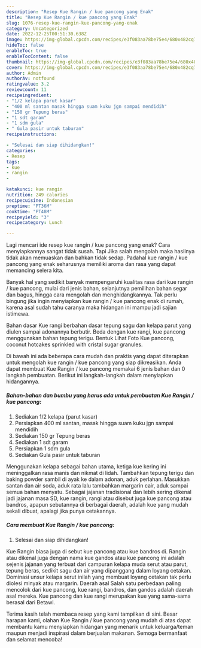 ```yaml
---
description: "Resep Kue Rangin / kue pancong yang Enak"
title: "Resep Kue Rangin / kue pancong yang Enak"
slug: 1076-resep-kue-rangin-kue-pancong-yang-enak
category: Uncategorized
date: 2022-12-25T00:51:30.638Z
image: https://img-global.cpcdn.com/recipes/e3f083aa78be75e4/680x482cq70/kue-rangin-kue-pancong-foto-resep-utama.jpg
hideToc: false
enableToc: true
enableTocContent: false
thumbnail: https://img-global.cpcdn.com/recipes/e3f083aa78be75e4/680x482cq70/kue-rangin-kue-pancong-foto-resep-utama.jpg
cover: https://img-global.cpcdn.com/recipes/e3f083aa78be75e4/680x482cq70/kue-rangin-kue-pancong-foto-resep-utama.jpg
author: Admin
authorAv: notfound
ratingvalue: 3.2
reviewcount: 11
recipeingredient:
- "1/2 kelapa parut kasar"
- "400 ml santan masak hingga suam kuku jgn sampai mendidih"
- "150 gr Tepung beras"
- "1 sdt garam"
- "1 sdm gula"
- " Gula pasir untuk taburan"
recipeinstructions:

- "Selesai dan siap dihidangkan!"
categories:
- Resep
tags:
- kue
- rangin
- 

katakunci: kue rangin  
nutrition: 249 calories
recipecuisine: Indonesian
preptime: "PT36M"
cooktime: "PT48M"
recipeyield: "3"
recipecategory: Lunch

---
```



Lagi mencari ide resep kue rangin / kue pancong yang enak? Cara menyiapkannya sangat tidak susah. Tapi Jika salah mengolah maka hasilnya tidak akan memuaskan dan bahkan tidak sedap. Padahal kue rangin / kue pancong yang enak seharusnya memiliki aroma dan rasa yang dapat memancing selera kita.


Banyak hal yang sedikit banyak mempengaruhi kualitas rasa dari kue rangin / kue pancong, mulai dari jenis bahan, selanjutnya pemilihan bahan segar dan bagus, hingga cara mengolah dan menghidangkannya. Tak perlu bingung jika ingin menyiapkan kue rangin / kue pancong enak di rumah, karena asal sudah tahu caranya maka hidangan ini mampu jadi sajian istimewa.

Bahan dasar Kue rangi berbahan dasar tepung sagu dan kelapa parut yang diulen sampai adonannya berbutir. Beda dengan kue rangi, kue pancong menggunakan bahan tepung terigu. Bentuk Lihat Foto Kue pancong, coconut hotcakes sprinkled with cristal sugar granules.


Di bawah ini ada beberapa cara mudah dan praktis yang dapat diterapkan untuk mengolah kue rangin / kue pancong yang siap dikreasikan. Anda dapat membuat Kue Rangin / kue pancong memakai 6 jenis bahan dan 0 langkah pembuatan. Berikut ini langkah-langkah dalam menyiapkan hidangannya.

<!--inarticleads1-->

##### Bahan-bahan dan bumbu yang harus ada untuk pembuatan Kue Rangin / kue pancong:

1. Sediakan 1/2 kelapa (parut kasar)
1. Persiapkan 400 ml santan, masak hingga suam kuku jgn sampai mendidih
1. Sediakan 150 gr Tepung beras
1. Sediakan 1 sdt garam
1. Persiapkan 1 sdm gula
1. Sediakan  Gula pasir untuk taburan


Menggunakan kelapa sebagai bahan utama, ketiga kue kering ini meninggalkan rasa manis dan nikmat di lidah. Tambahkan tepung terigu dan baking powder sambil di ayak ke dalam adonan, aduk perlahan. Masukkan santan dan air soda, aduk rata lalu tambahkan margarin cair, aduk sampai semua bahan menyatu. Sebagai jajanan tradisional dan lebih sering dikenal jadi jajanan masa SD, kue rangin, rangi atau disebut juga kue pancong atau bandros, apapun sebutannya di berbagai daerah, adalah kue yang mudah sekali dibuat, apalagi jika punya cetakannya. 

<!--inarticleads2-->

##### Cara membuat Kue Rangin / kue pancong:


1. Selesai dan siap dihidangkan!

Kue Rangin biasa juga di sebut kue pancong atau kue bandros di. Rangin atau dikenal juga dengan nama kue gandos atau kue pancong ini adalah sejenis jajanan yang terbuat dari campuran kelapa muda serut atau parut, tepung beras, sedikit sagu dan air yang dipanggang dalam loyang cetakan. Dominasi unsur kelapa serut inilah yang membuat loyang cetakan tak perlu diolesi minyak atau margarin. Daerah asal Salah satu perbedaan paling mencolok dari kue pancong, kue rangi, bandros, dan gandos adalah daerah asal mereka. Kue pancong dan kue rangi merupakan kue yang sama-sama berasal dari Betawi. 

Terima kasih telah membaca resep yang kami tampilkan di sini. Besar harapan kami, olahan Kue Rangin / kue pancong yang mudah di atas dapat membantu kamu menyiapkan hidangan yang menarik untuk keluarga/teman maupun menjadi inspirasi dalam berjualan makanan. Semoga bermanfaat dan selamat mencoba!
